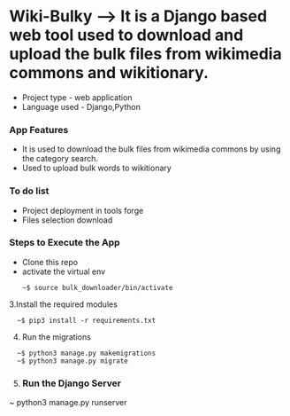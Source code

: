 # Wiki-Bulky --> It is a Django based web tool used to download and upload the bulk files from wikimedia commons and wikitionary.

- Project type - web application
- Language used - Django,Python

### App Features
- It is used to download the bulk files from wikimedia commons by using the category search.
- Used to upload bulk words to wikitionary


### To do list

- Project deployment in tools forge
- Files selection download


### Steps to Execute the App

- Clone this repo
- activate the virtual env
  ```
  ~$ source bulk_downloader/bin/activate
  ```
3.Install the required modules
```
  ~$ pip3 install -r requirements.txt 
 ```
4. Run the migrations
```
  ~$ python3 manage.py makemigrations
  ~$ python3 manage.py migrate
 ```
5. ### Run the Django Server
  ~ python3 manage.py runserver
  







